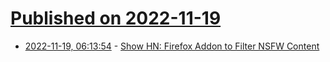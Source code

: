 # [Published on 2022-11-19](index.md)

* [2022-11-19, 06:13:54](https://news.ycombinator.com/item?id=33667508) - [Show HN: Firefox Addon to Filter NSFW Content](https://addons.mozilla.org/en-US/firefox/addon/wingman-jr-filter/)
